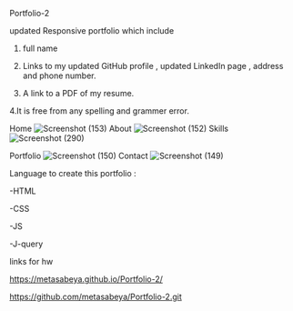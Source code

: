 Portfolio-2

updated Responsive portfolio which include

1. full name

2. Links to my updated GitHub profile , updated LinkedIn page , address and phone number.

3. A link to a PDF of my resume.

4.It is free from any spelling and grammer error.


Home
![Screenshot (153)](https://user-images.githubusercontent.com/65740871/90347443-c09d5100-dfed-11ea-8623-7cdf946e86fb.png)
About
![Screenshot (152)](https://user-images.githubusercontent.com/65740871/90347439-bed38d80-dfed-11ea-8f7c-42a23cc683d7.png)
Skills
![Screenshot (290)](https://user-images.githubusercontent.com/65740871/96352978-33c25280-1085-11eb-8342-b35fc5a3bef5.png)

Portfolio
![Screenshot (150)](https://user-images.githubusercontent.com/65740871/90347445-c09d5100-dfed-11ea-8cfa-34222a3d9576.png)
Contact
![Screenshot (149)](https://user-images.githubusercontent.com/65740871/90347444-c09d5100-dfed-11ea-87ed-db3961624433.png)

Language to create this portfolio :
  
  -HTML

  -CSS
  
  -JS
  
  -J-query
  
  links for hw
  
  
  https://metasabeya.github.io/Portfolio-2/
  
  
  https://github.com/metasabeya/Portfolio-2.git
  
  
  
  

